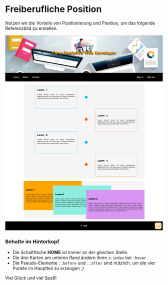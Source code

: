 # Freiberufliche Position

Nutzen wir die Vorteile von Positionierung und Flexbox, um das folgende Referenzbild zu erstellen.

![Der Überblick](./images/desktop.png "Der allgemeine Überblick")



### Behalte im Hinterkopf

- Die Schaltfläche **HOME** ist immer an der gleichen Stelle.
- Die drei Karten am unteren Rand ändern ihren `z-index` bei `:hover`
- Die Pseudo-Elemente `::before` und `::after` sind nützlich, um die vier Punkte im Hauptteil zu erzeugen ;)

Viel Glück und viel Spaß!
